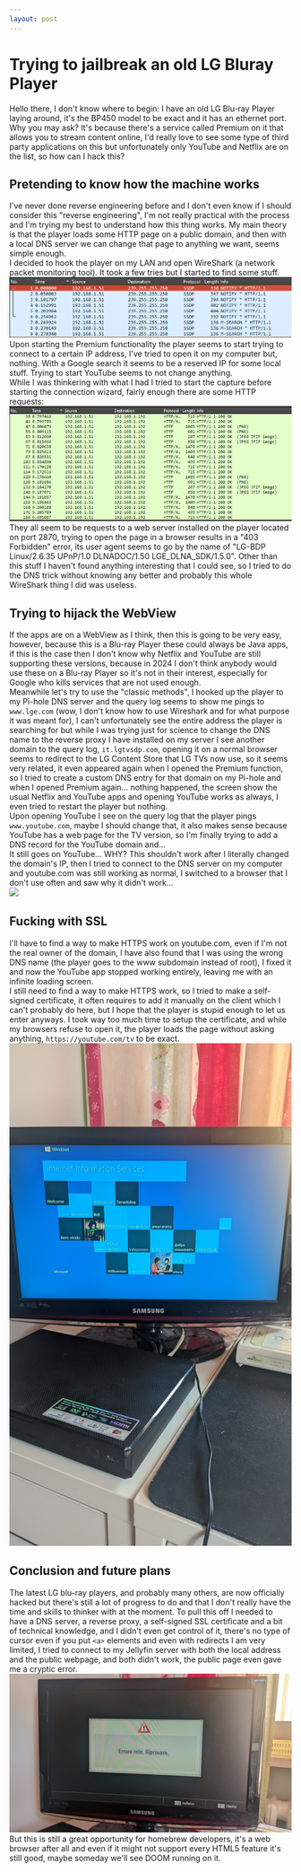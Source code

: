 ```yaml
---
layout: post
---
```

# Trying to jailbreak an old LG Bluray Player
Hello there, I don't know where to begin: I have an old LG Blu-ray Player laying around, it's the BP450 model to be exact and it has an ethernet port. Why you may ask? It's because there's a service called Premium on it that allows you to stream content online, I'd really love to see some type of third party applications on this but unfortunately only YouTube and Netflix are on the list, so how can I hack this?
## Pretending to know how the machine works
I've never done reverse engineering before and I don't even know if I should consider this "reverse engineering", I'm not really practical with the process and I'm trying my best to understand how this thing works. My main theory is that the player loads some HTTP page on a public domain, and then with a local DNS server we can change that page to anything we want, seems simple enough.  
I decided to hook the player on my LAN and open WireShark (a network packet monitoring tool). It took a few tries but I started to find some stuff.  
![Screen of the first attempt to reverse engineer](tentativo1.png)  
Upon starting the Premium functionality the player seems to start trying to connect to a certain IP address, I've tried to open it on my computer but, nothing. With a Google search it seems to be a reserved IP for some local stuff. Trying to start YouTube seems to not change anything.  
While I was thinkering with what I had I tried to start the capture before starting the connection wizard, fairly enough there are some HTTP requests:
![Screen of the second attempt showing some HTTP request made to the player's web server](tentativo2.png)
They all seem to be requests to a web server installed on the player located on port 2870, trying to open the page in a browser results in a "403 Forbidden" error, its user agent seems to go by the name of "LG-BDP Linux/2.6.35 UPnP/1.0 DLNADOC/1.50 LGE_DLNA_SDK/1.5.0".
Other than this stuff I haven't found anything interesting that I could see, so I tried to do the DNS trick without knowing any better and probably this whole WireShark thing I did was useless.
## Trying to hijack the WebView
If the apps are on a WebView as I think, then this is going to be very easy, however, because this is a Blu-ray Player these could always be Java apps, if this is the case then I don't know why Netflix and YouTube are still supporting these versions, because in 2024 I don't think anybody would use these on a Blu-ray Player so it's not in their interest, especially for Google who kills services that are not used enough.  
Meanwhile let's try to use the "classic methods", I hooked up the player to my Pi-hole DNS server and the query log seems to show me pings to `www.lge.com` (wow, I don't know how to use Wireshark and for what purpose it was meant for), I can't unfortunately see the entire address the player is searching for but while I was trying just for science to change the DNS name to the reverse proxy I have installed on my server I see another domain to the query log, `it.lgtvsdp.com`, opening it on a normal browser seems to redirect to the LG Content Store that LG TVs now use, so it seems very related, it even appeared again when I opened the Premium function, so I tried to create a custom DNS entry for that domain on my Pi-hole and when I opened Premium again... nothing happened, the screen show the usual Netflix and YouTube apps and opening YouTube works as always, I even tried to restart the player but nothing.  
Upon opening YouTube I see on the query log that the player pings `www.youtube.com`, maybe I should change that, it also makes sense because YouTube has a web page for the TV version, so I'm finally trying to add a DNS record for the YouTube domain and...  
It still goes on YouTube... WHY? This shouldn't work after I literally changed the domain's IP, then I tried to connect to the DNS server on my computer and youtube.com was still working as normal, I switched to a browser that I don't use often and saw why it didn't work...  
![](Pasted%20image%2020240729155054.png)
## Fucking with SSL
I'll have to find a way to make HTTPS work on youtube.com, even if I'm not the real owner of the domain, I have also found that I was using the wrong DNS name (the player goes to the www subdomain instead of root), I fixed it and now the YouTube app stopped working entirely, leaving me with an infinite loading screen.  
I still need to find a way to make HTTPS work, so I tried to make a self-signed certificate, it often requires to add it manually on the client which I can't probably do here, but I hope that the player is stupid enough to let us enter anyways. I took way too much time to setup the certificate, and while my browsers refuse to open it, the player loads the page without asking anything, `https://youtube.com/tv` to be exact.  
![A screen of the IIS default web page loaded on the LG BP450 Blu-ray Player](iisworking.jpg)
## Conclusion and future plans
The latest LG blu-ray players, and probably many others, are now officially hacked but there's still a lot of progress to do and that I don't really have the time and skills to thinker with at the moment. To pull this off I needed to have a DNS server, a reverse proxy, a self-signed SSL certificate and a bit of technical knowledge, and I didn't even get control of it, there's no type of cursor even if you put `<a>` elements and even with redirects I am very limited, I tried to connect to my Jellyfin server with both the local address and the public webpage, and both didn't work, the public page even gave me a cryptic error.  
![Screen showing an unknown error](skillissue.jpg)  
But this is still a great opportunity for homebrew developers, it's a web browser after all and even if it might not support every HTML5 feature it's still good, maybe someday we'll see DOOM running on it.